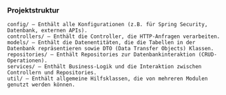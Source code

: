 ### Projektstruktur

    config/ – Enthält alle Konfigurationen (z.B. für Spring Security, Datenbank, externen APIs).
    controllers/ – Enthält die Controller, die HTTP-Anfragen verarbeiten.
    models/ – Enthält die Datenentitäten, die die Tabellen in der Datenbank repräsentieren sowie DTO (Data Transfer Objects) Klassen.
    repositories/ – Enthält Repositories zur Datenbankinteraktion (CRUD-Operationen).
    services/ – Enthält Business-Logik und die Interaktion zwischen Controllern und Repositories.
    util/ – Enthält allgemeine Hilfsklassen, die von mehreren Modulen genutzt werden können.